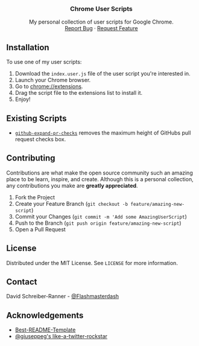 <br />
<p align="center">
  <h3 align="center">Chrome User Scripts</h3>

  <p align="center">
    My personal collection of user scripts for Google Chrome.
    <br />
    <a href="https://github.com/othneildrew/Best-README-Template/issues">Report Bug</a>
    ·
    <a href="https://github.com/othneildrew/Best-README-Template/issues">Request Feature</a>
  </p>
</p>

## Installation

To use one of my user scripts:

1. Download the `index.user.js` file of the user script you're interested in.
2. Launch your Chrome browser.
3. Go to [chrome://extensions](chrome://extensions).
4. Drag the script file to the extensions list to install it.
5. Enjoy!

## Existing Scripts

* [`github-expand-pr-checks`](github-expand-pr-checks/index.user.js) removes the maximum height of GitHubs pull request checks box.

## Contributing

Contributions are what make the open source community such an amazing place to be learn, inspire, and create. Although this is a personal collection, any contributions you make are **greatly appreciated**.

1. Fork the Project
2. Create your Feature Branch (`git checkout -b feature/amazing-new-script`)
3. Commit your Changes (`git commit -m 'Add some AmazingUserScript`)
4. Push to the Branch (`git push origin feature/amazing-new-script`)
5. Open a Pull Request

<!-- LICENSE -->
## License

Distributed under the MIT License. See `LICENSE` for more information.

<!-- CONTACT -->
## Contact

David Schreiber-Ranner - [@Flashmasterdash](https://twitter.com/Flashmasterdash)

<!-- ACKNOWLEDGEMENTS -->
## Acknowledgements

* [Best-README-Template](https://github.com/othneildrew/Best-README-Template/blob/master/README.md)
* [@giuseppeg's like-a-twitter-rockstar](https://github.com/giuseppeg/like-a-twitter-rockstar)